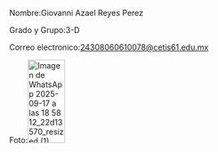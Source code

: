 Nombre:Giovanni Azael Reyes Perez

Grado y Grupo:3-D

Correo electronico:24308060610078@cetis61.edu.mx

Foto:<img width="67" height="150" alt="Imagen de WhatsApp 2025-09-17 a las 18 58 12_22d13570_resized (1)" src="https://github.com/user-attachments/assets/5b328a77-9d79-4038-abfb-74b2b0dcb6e7" />

